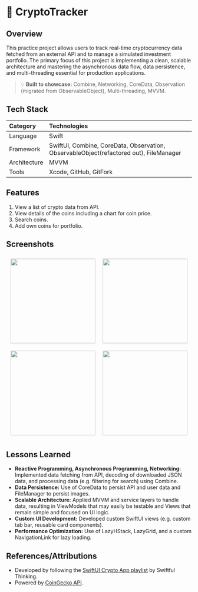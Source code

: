 # 📱 CryptoTracker

## Overview
This practice project allows users to track real-time cryptocurrency data fetched from an external API and to manage a simulated investment portfolio. The primary focus of this project is implementing a clean, scalable architecture and mastering the asynchronous data flow, data persistence, and multi-threading essential for production applications.

> 💡 **Built to showcase:** Combine, Networking, CoreData, Observation (migrated from ObservableObject), Multi-threading, MVVM.

## Tech Stack

| Category | Technologies |
|:---|:---|
| Language | Swift |
| Framework | SwiftUI, Combine, CoreData, Observation, ObservableObject(refactored out), FileManager |
| Architecture | MVVM |
| Tools | Xcode, GitHub, GitFork |

## Features

1. View a list of crypto data from API.
2. View details of the coins including a chart for coin price.
3. Search coins.
4. Add own coins for portfolio.

## Screenshots

<div align="left" style="display: flex; flex-wrap: wrap; justify-content: center;">
  <img src="https://github.com/user-attachments/assets/f7a839b5-5463-42b4-a015-6b775b93651f" width="230" style="margin: 10px;" />
  <img src="https://github.com/user-attachments/assets/4cff5a51-5cbb-492f-b592-f23844fa30df" width="230" style="margin: 10px;" />
  <img src="https://github.com/user-attachments/assets/cfc9ea14-83d3-471b-8217-19c0badf65b0" width="230" style="margin: 10px;" />
  <img src="https://github.com/user-attachments/assets/2249bdec-7812-4475-b163-fb1741e4ce9d" width="230" style="margin: 10px;" />
</div>

## Lessons Learned

* **Reactive Programming, Asynchronous Programming, Networking:** Implemented data fetching from API, decoding of downloaded JSON data, and processing data (e.g. filtering for search) using Combine.
* **Data Persistence:** Use of CoreData to persist API and user data and FileManager to persist images.
* **Scalable Architecture:** Applied MVVM and service layers to handle data, resulting in ViewModels that may easily be testable and Views that remain simple and focused on UI logic.
* **Custom UI Development:** Developed custom SwiftUI views (e.g. custom tab bar, reusable card components).
* **Performance Optimization:** Use of LazyHStack, LazyGrid, and a custom NavigationLink for lazy loading.

## References/Attributions
* Developed by following the [SwiftUI Crypto App playlist](https://www.youtube.com/playlist?list=PLwvDm4Vfkdphbc3bgy_LpLRQ9DDfFGcFu) by Swiftful Thinking.
* Powered by [CoinGecko API](https://www.coingecko.com/en/api/).
